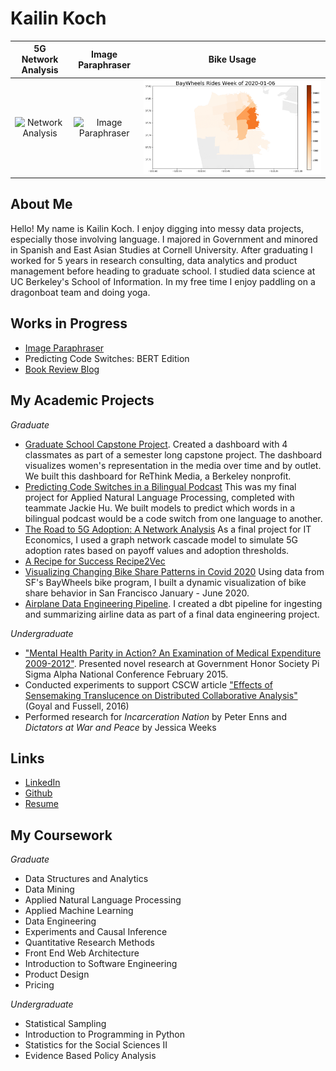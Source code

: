 # Kailin Koch
5G Network Analysis |  Image Paraphraser | Bike Usage
:-------------------------:|:-------------------------:|:-------------------------:
![Network Analysis](https://user-images.githubusercontent.com/68975515/198893120-639d0914-aea8-4b88-a7d4-5309d466123b.png) | ![Image Paraphraser](https://user-images.githubusercontent.com/68975515/198890809-e1a3fca6-d065-4e12-9acd-e47dd4492353.png)  | ![rides_by_week_by_zip](https://github.com/kailinkoch/baywheels-project/blob/master/charts/baywheels-byweek-byzip.gif)             



## About Me

Hello! My name is Kailin Koch. I enjoy digging into messy data projects, especially those involving language. I majored in Government and minored in Spanish and East Asian Studies at Cornell University.  After graduating I worked for 5 years in research consulting, data analytics and product management before heading to graduate school. I studied data science at UC Berkeley's School of Information. In my free time I enjoy paddling on a dragonboat team and doing yoga.

## Works in Progress
- [Image Paraphraser](https://github.com/kailinkoch/image-paraphraser#readme)
- Predicting Code Switches: BERT Edition
- [Book Review Blog](https://armchairfinancialcrimes.blogspot.com/?zx=18f813f1db17fdde)

## My Academic Projects
_Graduate_
- [Graduate School Capstone Project](https://gjkls-mims.github.io/capstone-website/). Created a dashboard with 4 classmates as part of a semester long capstone project. The dashboard visualizes women's representation in the media over time and by outlet. We built this dashboard for ReThink Media, a Berkeley nonprofit. 
- [Predicting Code Switches in a Bilingual Podcast](https://github.com/kailinkoch/info-256/blob/main/KailinKoch_CodeSwitchPredictions%20(2).pdf) This was my final project for Applied Natural Language Processing, completed with teammate Jackie Hu. We built models to predict which words in a bilingual podcast would be a code switch from one language to another.
- [The Road to 5G Adoption: A Network Analysis](https://kailinkoch.github.io/network-5G/) As a final project for IT Economics, I used a graph network cascade model to simulate 5G adoption rates based on payoff values and adoption thresholds.
- [A Recipe for Success Recipe2Vec](https://github.com/kailinkoch/recipe-word2vec/blob/main/recipe_for_success_presentaiton.pdf)
- [Visualizing Changing Bike Share Patterns in Covid 2020](https://github.com/kailinkoch/baywheels-project/wiki/Insights-from-baywheels-project) Using data from SF's BayWheels bike program, I built a dynamic visualization of bike share behavior in San Francisco January - June 2020.
- [Airplane Data Engineering Pipeline](https://kailinkoch.github.io/airline-dbt/). I created a dbt pipeline for ingesting and summarizing airline data as part of a final data engineering project.

_Undergraduate_
- ["Mental Health Parity in Action? An Examination of Medical Expenditure 2009-2012"](https://github.com/kailinkoch/kailin-website/blob/main/Mental%20Health%20Parity%20in%20Action_%20An%20Examination%20of%20Medical%20Expenditure%202009-2012.docx.pdf). Presented novel research at Government Honor Society Pi Sigma Alpha National Conference February 2015.
- Conducted experiments to support CSCW article ["Effects of Sensemaking Translucence on Distributed Collaborative Analysis"](http://www.teshgoyal.info/Goyal_CSCW2016_preprint.pdf) (Goyal and Fussell, 2016)
- Performed research for _Incarceration Nation_ by Peter Enns and _Dictators at War and Peace_ by Jessica Weeks


## Links
* [LinkedIn](https://www.linkedin.com/in/kailin-koch2/)
* [Github](https://github.com/kailinkoch)
* [Resume](https://github.com/kailinkoch/kailin-website/blob/main/Kailin%20Resume%207.5.22.pdf)

## My Coursework
_Graduate_
* Data Structures and Analytics
* Data Mining
* Applied Natural Language Processing
* Applied Machine Learning
* Data Engineering
* Experiments and Causal Inference
* Quantitative Research Methods
* Front End Web Architecture
* Introduction to Software Engineering
* Product Design
* Pricing

_Undergraduate_
* Statistical Sampling
* Introduction to Programming in Python
* Statistics for the Social Sciences II
* Evidence Based Policy Analysis 
